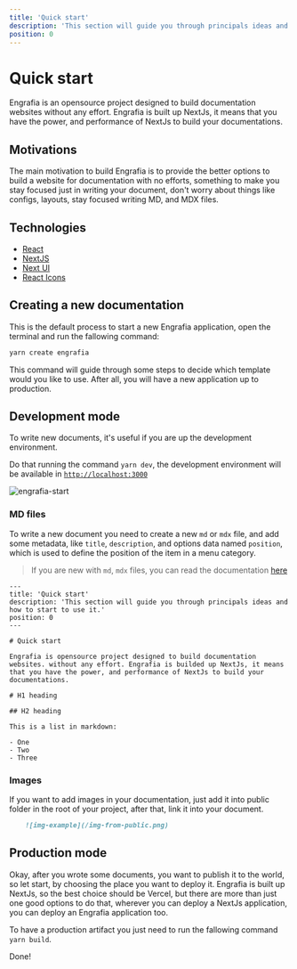 ```yaml
---
title: 'Quick start'
description: 'This section will guide you through principals ideas and how to start to use it.'
position: 0
---
```


# Quick start

Engrafia is an opensource project designed to build documentation websites without any effort. Engrafia is built up NextJs, it means that you have the power, and performance of NextJs to build your documentations.

## Motivations

The main motivation to build Engrafia is to provide the better options to build a website for documentation with no efforts, something to make you stay focused just in writing your document, don't worry about things like configs, layouts, stay focused writing MD, and MDX files.

## Technologies

- [React](https://reactjs.org/)
- [NextJS](https://nextjs.org/)
- [Next UI](https://nextui.org/)
- [React Icons](https://react-icons.github.io/react-icons/)

## Creating a new documentation

This is the default process to start a new Engrafia application, open the terminal and run the fallowing command:

```bash
yarn create engrafia
```

This command will guide through some steps to decide which template would you like to use. After all, you will have a new application up to production.

## Development mode

To write new documents, it's useful if you are up the development environment.

Do that running the command `yarn dev`, the development environment will be available in [`http://localhost:3000`](http://localhost:3000)

![engrafia-start](/engrafia-start.png)

### MD files

To write a new document you need to create a new `md` or `mdx` file, and add some metadata, like `title`, `description`, and options data named `position`, which is used to define the position of the item in a menu category.

> If you are new with `md`, `mdx` files, you can read the documentation [here](https://www.markdownguide.org/)

```mdx
---
title: 'Quick start'
description: 'This section will guide you through principals ideas and how to start to use it.'
position: 0
---

# Quick start

Engrafia is opensource project designed to build documentation websites. without any effort. Engrafia is builded up NextJs, it means that you have the power, and performance of NextJs to build your documentations.
```

```mdx
# H1 heading

## H2 heading

This is a list in markdown:

- One
- Two
- Three
```

### Images

If you want to add images in your documentation, just add it into public folder in the root of your project, after that, link it into your document.

```md
    ![img-example](/img-from-public.png)
```

## Production mode

Okay, after you wrote some documents, you want to publish it to the world, so let start, by choosing the place you want to deploy it. Engrafia is built up NextJs, so the best choice should be Vercel, but there are more than just one good options to do that, wherever you can deploy a NextJs application, you can deploy an Engrafia application too.

To have a production artifact you just need to run the fallowing command `yarn build`.

Done!
